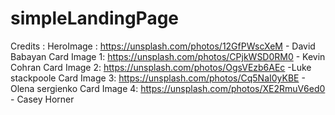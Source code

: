 # simpleLandingPage

Credits :
HeroImage : https://unsplash.com/photos/12GfPWscXeM - David Babayan
Card Image 1: https://unsplash.com/photos/CPjkWSD0RM0 - Kevin Cohran
Card Image 2: https://unsplash.com/photos/OgsVEzb6AEc -Luke stackpoole
Card Image 3: https://unsplash.com/photos/Cq5NaI0yKBE - Olena sergienko
Card Image 4: https://unsplash.com/photos/XE2RmuV6ed0 - Casey Horner
